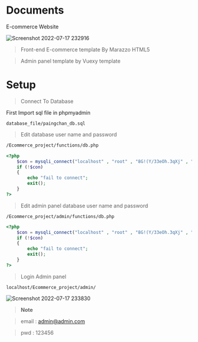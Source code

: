# Documents 
E-commerce Website

![Screenshot 2022-07-17 232916](https://user-images.githubusercontent.com/54994337/179416795-d922b82a-eced-46b5-b1a2-480546dcd0a5.png)


>Front-end E-commerce template By Marazzo HTML5

>Admin panel template by Vuexy template


# Setup

>Connect To Database

First Import sql file in phpmyadmin

```
database_file/paingchan_db.sql
```

>Edit database user name and password

```bash
/Ecommerce_project/functions/db.php
```

```php
<?php
    $con = mysqli_connect("localhost" , "root" , "8G!(Y/33eOh.3qXj" , "paingchan_db");
    if (!$con)
    {
        echo "fail to connect";
        exit();
    }
?>
```

>Edit admin panel database user name and password

```
/Ecommerce_project/admin/functions/db.php
```

```php
<?php
    $con = mysqli_connect("localhost" , "root" , "8G!(Y/33eOh.3qXj" , "paingchan_db");
    if (!$con)
    {
        echo "fail to connect";
        exit();
    }
?>
```

>Login Admin panel

```
localhost/Ecommerce_project/admin/
```

![Screenshot 2022-07-17 233830](https://user-images.githubusercontent.com/54994337/179416922-234632e3-0e6a-4ace-abd2-961b99f71220.png)

>**Note**

>email : admin@admin.com

>pwd : 123456

